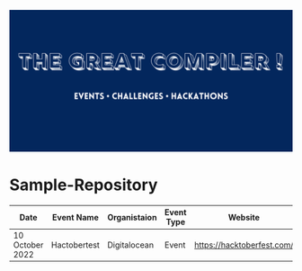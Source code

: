 ![Repo Banner](resources/github-banner.png)

# Sample-Repository

| Date | Event Name | Organistaion | Event Type | Website | Details |
|------|------------|--------------|------------|---------|---------|
| 10 October 2022 | Hactobertest | Digitalocean | Event | https://hacktoberfest.com/ | Something |
